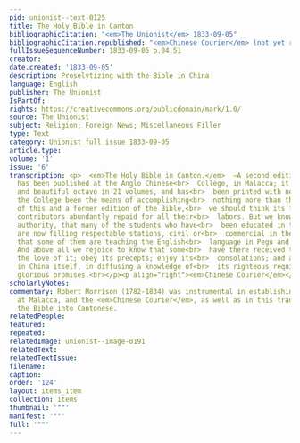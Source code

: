 ```yaml
---
pid: unionist--text-0125
title: The Holy Bible in Canton
bibliographicCitation: "<em>The Unionist</em> 1833-09-05"
bibliographicCitation.republished: "<em>Chinese Courier</em> (not yet researched)"
fullIssueSequenceNumber: 1833-09-05 p.04.51
creator: 
date.created: '1833-09-05'
description: Proselytizing with the Bible in China
language: English
publisher: The Unionist
IsPartOf: 
rights: https://creativecommons.org/publicdomain/mark/1.0/
source: The Unionist
subject: Religion; Foreign News; Miscellaneous Filler
type: Text
category: Unionist full issue 1833-09-05
article.type: 
volume: '1'
issue: '6'
transcription: <p>  <em>The Holy Bible in Canton.</em>  —A second edition of the Bible
  has been published at the Anglo Chinese<br>  College, in Malacca; it is a large
  and beautiful octavo in 21 volumes, and has<br>  been printed with new blocks. Had
  the College been the means of accomplishing<br>  nothing more than the publication
  of this and a former edition of the Bible,<br>  we should think its founder and
  contributors abundantly repaid for all their<br>  labors. But we know from good
  authority, that many of the students who have<br>  been educated in the college,
  are now filling respectable stations, civil or<br>  commercial in the Straits; and
  that some of them are teaching the English<br>  language in Pegu and Cochin China.
  And above all we rejoice to know that some<br>  have there received the gospel in
  the love of it; obey its precepts; enjoy its<br>  consolations; and assist, even
  in China itself, in diffusing a knowledge of<br>  its righteous requisites and its
  glorious promises.<br></p><p align="right"><em>Chinese Courier</em></p>
scholarlyNotes: 
commentary: Robert Morrison (1782-1834) was instrumental in establishing the college
  at Malacca, and the <em>Chinese Courier</em>, as well as in this translation of
  the Bible into Cantonese.
relatedPeople: 
featured: 
repeated: 
relatedImage: unionist--image-0191
relatedText: 
relatedTextIssue: 
filename: 
caption: 
order: '124'
layout: items_item
collection: items
thumbnail: '""'
manifest: '""'
full: '""'
---
```

